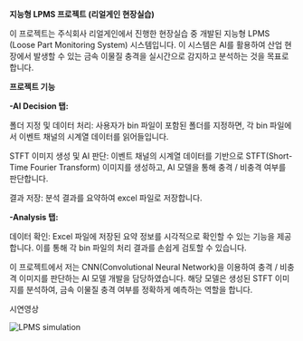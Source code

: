**지능형 LPMS 프로젝트 (리얼게인 현장실습)**

이 프로젝트는 주식회사 리얼게인에서 진행한 현장실습 중 개발된 지능형 LPMS (Loose Part Monitoring System) 시스템입니다. 이 시스템은 AI를 활용하여 산업 현장에서 발생할 수 있는 금속 이물질 충격을 실시간으로 감지하고 분석하는 것을 목표로 합니다.

**프로젝트 기능**

**-AI Decision 탭:**

폴더 지정 및 데이터 처리: 사용자가 bin 파일이 포함된 폴더를 지정하면, 각 bin 파일에서 이벤트 채널의 시계열 데이터를 읽어들입니다.

STFT 이미지 생성 및 AI 판단: 이벤트 채널의 시계열 데이터를 기반으로 STFT(Short-Time Fourier Transform) 이미지를 생성하고, AI 모델을 통해 충격 / 비충격 여부를 판단합니다.

결과 저장: 분석 결과를 요약하여 excel 파일로 저장합니다.

**-Analysis 탭:**

데이터 확인: Excel 파일에 저장된 요약 정보를 시각적으로 확인할 수 있는 기능을 제공합니다. 이를 통해 각 bin 파일의 처리 결과를 손쉽게 검토할 수 있습니다.

이 프로젝트에서 저는 CNN(Convolutional Neural Network)을 이용하여 충격 / 비충격 이미지를 판단하는 AI 모델 개발을 담당하였습니다. 해당 모델은 생성된 STFT 이미지를 분석하여, 금속 이물질 충격 여부를 정확하게 예측하는 역할을 합니다.

시연영상

![LPMS simulation](https://github.com/user-attachments/assets/5ef19650-6dfc-43a4-ba59-5ef795c42939)
